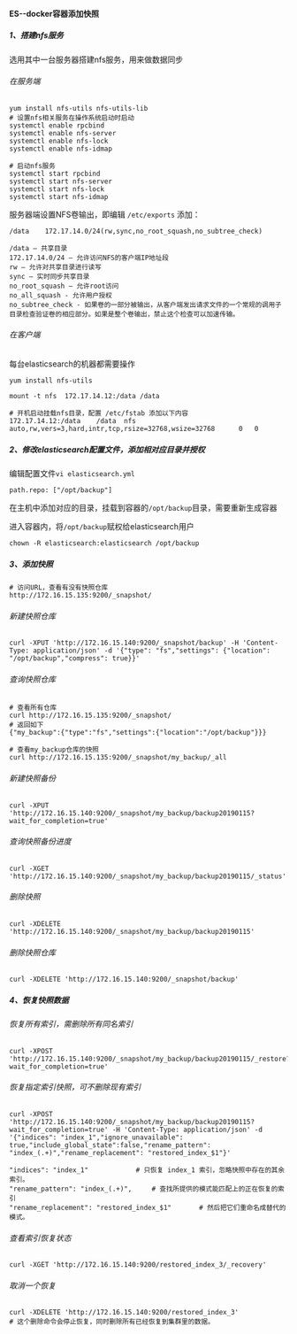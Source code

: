 #### ES--docker容器添加快照

##### 1、搭建nfs服务

选用其中一台服务器搭建nfs服务，用来做数据同步

###### 在服务端

```shell
yum install nfs-utils nfs-utils-lib
# 设置nfs相关服务在操作系统启动时启动
systemctl enable rpcbind
systemctl enable nfs-server
systemctl enable nfs-lock
systemctl enable nfs-idmap

# 启动nfs服务
systemctl start rpcbind
systemctl start nfs-server
systemctl start nfs-lock
systemctl start nfs-idmap
```

服务器端设置NFS卷输出，即编辑 `/etc/exports` 添加：

```
/data    172.17.14.0/24(rw,sync,no_root_squash,no_subtree_check)

/data – 共享目录
172.17.14.0/24 – 允许访问NFS的客户端IP地址段
rw – 允许对共享目录进行读写
sync – 实时同步共享目录
no_root_squash – 允许root访问
no_all_squash - 允许用户授权
no_subtree_check - 如果卷的一部分被输出，从客户端发出请求文件的一个常规的调用子目录检查验证卷的相应部分。如果是整个卷输出，禁止这个检查可以加速传输。
```

###### 在客户端

每台elasticsearch的机器都需要操作

```
yum install nfs-utils

mount -t nfs  172.17.14.12:/data /data

# 开机启动挂载nfs目录，配置 /etc/fstab 添加以下内容
172.17.14.12:/data    /data  nfs auto,rw,vers=3,hard,intr,tcp,rsize=32768,wsize=32768      0   0
```



##### 2、修改elasticsearch配置文件，添加相对应目录并授权

编辑配置文件`vi elasticsearch.yml`

```
path.repo: ["/opt/backup"]
```

在主机中添加对应的目录，挂载到容器的`/opt/backup`目录，需要重新生成容器

进入容器内，将`/opt/backup`赋权给elasticsearch用户

```
chown -R elasticsearch:elasticsearch /opt/backup
```



##### 3、添加快照

```
# 访问URL，查看有没有快照仓库
http://172.16.15.135:9200/_snapshot/
```

###### 新建快照仓库

```
curl -XPUT 'http://172.16.15.140:9200/_snapshot/backup' -H 'Content-Type: application/json' -d '{"type": "fs","settings": {"location": "/opt/backup","compress": true}}'
```

###### 查询快照仓库

```
# 查看所有仓库
curl http://172.16.15.135:9200/_snapshot/
# 返回如下
{"my_backup":{"type":"fs","settings":{"location":"/opt/backup"}}}

# 查看my_backup仓库的快照
curl http://172.16.15.135:9200/_snapshot/my_backup/_all
```

###### 新建快照备份

```
curl -XPUT 'http://172.16.15.140:9200/_snapshot/my_backup/backup20190115?wait_for_completion=true'
```

###### 查询快照备份进度

```
curl -XGET 'http://172.16.15.140:9200/_snapshot/my_backup/backup20190115/_status'
```

###### 删除快照

```
curl -XDELETE 'http://172.16.15.140:9200/_snapshot/my_backup/backup20190115'
```

###### 删除快照仓库

```
curl -XDELETE 'http://172.16.15.140:9200/_snapshot/backup'
```



##### 4、恢复快照数据

###### 恢复所有索引，需删除所有同名索引

```
curl -XPOST 'http://172.16.15.140:9200/_snapshot/my_backup/backup20190115/_restore?wait_for_completion=true'
```

###### 恢复指定索引快照，可不删除现有索引

```
curl -XPOST 'http://172.16.15.140:9200/_snapshot/my_backup/backup20190115?wait_for_completion=true' -H 'Content-Type: application/json' -d '{"indices": "index_1","ignore_unavailable": true,"include_global_state":false,"rename_pattern": "index_(.+)","rename_replacement": "restored_index_$1"}'

"indices": "index_1"			# 只恢复 index_1 索引，忽略快照中存在的其余索引。
"rename_pattern": "index_(.+)",		# 查找所提供的模式能匹配上的正在恢复的索引
"rename_replacement": "restored_index_$1"		# 然后把它们重命名成替代的模式。
```

###### 查看索引恢复状态

```
curl -XGET 'http://172.16.15.140:9200/restored_index_3/_recovery'
```

###### 取消一个恢复

```
curl -XDELETE 'http://172.16.15.140:9200/restored_index_3'
# 这个删除命令会停止恢复，同时删除所有已经恢复到集群里的数据。
```






